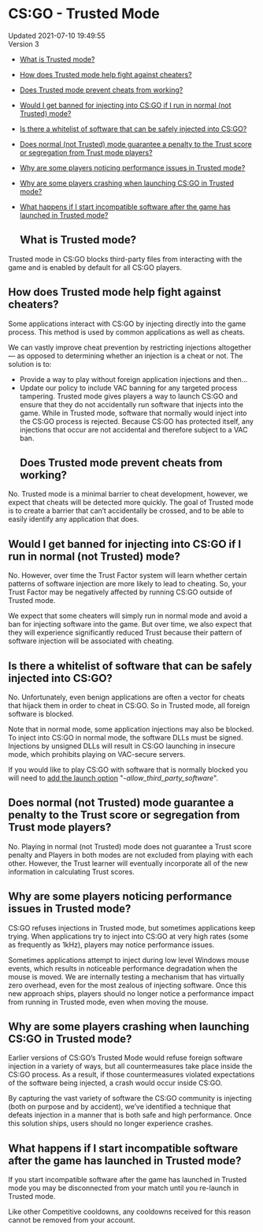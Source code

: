 # CS:GO - Trusted Mode
Updated 2021-07-10 19:49:55  
Version 3  

* [What is Trusted mode?](#trust)
* [How does Trusted mode help fight against cheaters?](#how)
* [Does Trusted mode prevent cheats from working?](#prevent)
* [Would I get banned for injecting into CS:GO if I run in normal (not Trusted) mode?](#banned)
* [Is there a whitelist of software that can be safely injected into CS:GO?](#whitelist)
* [Does normal (not Trusted) mode guarantee a penalty to the Trust score or segregation from Trust mode players?](#penalty)
* [Why are some players noticing performance issues in Trusted mode?](#perf)
* [Why are some players crashing when launching CS:GO in Trusted mode?](#crash)
* [What happens if I start incompatible software after the game has launched in Trusted mode?](#loaded)
  
  ## What is Trusted mode?
Trusted mode in CS:GO blocks third-party files from interacting with the game and is enabled by default for all CS:GO players.    
  ## How does Trusted mode help fight against cheaters? 
Some applications interact with CS:GO by injecting directly into the game process. This method is used by common applications as well as cheats.  
  
We can vastly improve cheat prevention by restricting injections altogether — as opposed to determining whether an injection is a cheat or not. The solution is to:  
* Provide a way to play without foreign application injections and then...
* Update our policy to include VAC banning for any targeted process tampering.
Trusted mode gives players a way to launch CS:GO and ensure that they do not accidentally run software that injects into the game. While in Trusted mode, software that normally would inject into the CS:GO process is rejected. Because CS:GO has protected itself, any injections that occur are not accidental and therefore subject to a VAC ban.    
  ## Does Trusted mode prevent cheats from working?
No. Trusted mode is a minimal barrier to cheat development, however, we expect that cheats will be detected more quickly. The goal of Trusted mode is to create a barrier that can’t accidentally be crossed, and to be able to easily identify any application that does.    
  ## Would I get banned for injecting into CS:GO if I run in normal (not Trusted) mode?
No. However, over time the Trust Factor system will learn whether certain patterns of software injection are more likely to lead to cheating. So, your Trust Factor may be negatively affected by running CS:GO outside of Trusted mode.  
  
We expect that some cheaters will simply run in normal mode and avoid a ban for injecting software into the game. But over time, we also expect that they will experience significantly reduced Trust because their pattern of software injection will be associated with cheating.    
  ## Is there a whitelist of software that can be safely injected into CS:GO?
No. Unfortunately, even benign applications are often a vector for cheats that hijack them in order to cheat in CS:GO. So in Trusted mode, all foreign software is blocked.  
  
Note that in normal mode, some application injections may also be blocked. To inject into CS:GO in normal mode, the software DLLs must be signed. Injections by unsigned DLLs will result in CS:GO launching in insecure mode, which prohibits playing on VAC-secure servers.  
  
If you would like to play CS:GO with software that is normally blocked you will need to [add the launch option](https://help.steampowered.com/en/faqs/view/7D01-D2DD-D75E-2955) "*-allow_third_party_software*".    
  ## Does normal (not Trusted) mode guarantee a penalty to the Trust score or segregation from Trust mode players?
No. Playing in normal (not Trusted) mode does not guarantee a Trust score penalty and Players in both modes are not excluded from playing with each other. However, the Trust learner will eventually incorporate all of the new information in calculating Trust scores.    
  ## Why are some players noticing performance issues in Trusted mode?
CS:GO refuses injections in Trusted mode, but sometimes applications keep trying. When applications try to inject into CS:GO at very high rates (some as frequently as 1kHz), players may notice performance issues.  
  
Sometimes applications attempt to inject during low level Windows mouse events, which results in noticeable performance degradation when the mouse is moved. We are internally testing a mechanism that has virtually zero overhead, even for the most zealous of injecting software. Once this new approach ships, players should no longer notice a performance impact from running in Trusted mode, even when moving the mouse.    
  ## Why are some players crashing when launching CS:GO in Trusted mode?
Earlier versions of CS:GO’s Trusted Mode would refuse foreign software injection in a variety of ways, but all countermeasures take place inside the CS:GO process. As a result, if those countermeasures violated expectations of the software being injected, a crash would occur inside CS:GO.  
  
By capturing the vast variety of software the CS:GO community is injecting (both on purpose and by accident), we’ve identified a technique that defeats injection in a manner that is both safe and high performance. Once this solution ships, users should no longer experience crashes.    
  ## What happens if I start incompatible software after the game has launched in Trusted mode?
If you start incompatible software after the game has launched in Trusted mode you may be disconnected from your match until you re-launch in Trusted mode.  
  
Like other Competitive cooldowns, any cooldowns received for this reason cannot be removed from your account.